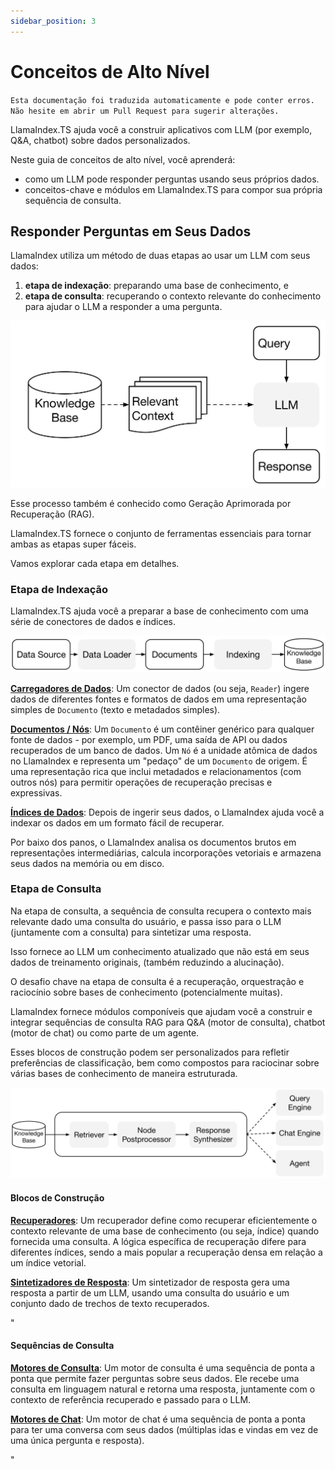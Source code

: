 ```yaml
---
sidebar_position: 3
---
```


# Conceitos de Alto Nível

`Esta documentação foi traduzida automaticamente e pode conter erros. Não hesite em abrir um Pull Request para sugerir alterações.`

LlamaIndex.TS ajuda você a construir aplicativos com LLM (por exemplo, Q&A, chatbot) sobre dados personalizados.

Neste guia de conceitos de alto nível, você aprenderá:

- como um LLM pode responder perguntas usando seus próprios dados.
- conceitos-chave e módulos em LlamaIndex.TS para compor sua própria sequência de consulta.

## Responder Perguntas em Seus Dados

LlamaIndex utiliza um método de duas etapas ao usar um LLM com seus dados:

1. **etapa de indexação**: preparando uma base de conhecimento, e
2. **etapa de consulta**: recuperando o contexto relevante do conhecimento para ajudar o LLM a responder a uma pergunta.

![](./_static/concepts/rag.jpg)

Esse processo também é conhecido como Geração Aprimorada por Recuperação (RAG).

LlamaIndex.TS fornece o conjunto de ferramentas essenciais para tornar ambas as etapas super fáceis.

Vamos explorar cada etapa em detalhes.

### Etapa de Indexação

LlamaIndex.TS ajuda você a preparar a base de conhecimento com uma série de conectores de dados e índices.

![](./_static/concepts/indexing.jpg)

[**Carregadores de Dados**](./modules/high_level/data_loader.md):
Um conector de dados (ou seja, `Reader`) ingere dados de diferentes fontes e formatos de dados em uma representação simples de `Documento` (texto e metadados simples).

[**Documentos / Nós**](./modules/high_level/documents_and_nodes.md): Um `Documento` é um contêiner genérico para qualquer fonte de dados - por exemplo, um PDF, uma saída de API ou dados recuperados de um banco de dados. Um `Nó` é a unidade atômica de dados no LlamaIndex e representa um "pedaço" de um `Documento` de origem. É uma representação rica que inclui metadados e relacionamentos (com outros nós) para permitir operações de recuperação precisas e expressivas.

[**Índices de Dados**](./modules/high_level/data_index.md):
Depois de ingerir seus dados, o LlamaIndex ajuda você a indexar os dados em um formato fácil de recuperar.

Por baixo dos panos, o LlamaIndex analisa os documentos brutos em representações intermediárias, calcula incorporações vetoriais e armazena seus dados na memória ou em disco.

### Etapa de Consulta

Na etapa de consulta, a sequência de consulta recupera o contexto mais relevante dado uma consulta do usuário,
e passa isso para o LLM (juntamente com a consulta) para sintetizar uma resposta.

Isso fornece ao LLM um conhecimento atualizado que não está em seus dados de treinamento originais,
(também reduzindo a alucinação).

O desafio chave na etapa de consulta é a recuperação, orquestração e raciocínio sobre bases de conhecimento (potencialmente muitas).

LlamaIndex fornece módulos componíveis que ajudam você a construir e integrar sequências de consulta RAG para Q&A (motor de consulta), chatbot (motor de chat) ou como parte de um agente.

Esses blocos de construção podem ser personalizados para refletir preferências de classificação, bem como compostos para raciocinar sobre várias bases de conhecimento de maneira estruturada.

![](./_static/concepts/querying.jpg)

#### Blocos de Construção

[**Recuperadores**](./modules/low_level/retriever.md):
Um recuperador define como recuperar eficientemente o contexto relevante de uma base de conhecimento (ou seja, índice) quando fornecida uma consulta.
A lógica específica de recuperação difere para diferentes índices, sendo a mais popular a recuperação densa em relação a um índice vetorial.

[**Sintetizadores de Resposta**](./modules/low_level/response_synthesizer.md):
Um sintetizador de resposta gera uma resposta a partir de um LLM, usando uma consulta do usuário e um conjunto dado de trechos de texto recuperados.

"

#### Sequências de Consulta

[**Motores de Consulta**](./modules/high_level/query_engine.md):
Um motor de consulta é uma sequência de ponta a ponta que permite fazer perguntas sobre seus dados.
Ele recebe uma consulta em linguagem natural e retorna uma resposta, juntamente com o contexto de referência recuperado e passado para o LLM.

[**Motores de Chat**](./modules/high_level/chat_engine.md):
Um motor de chat é uma sequência de ponta a ponta para ter uma conversa com seus dados
(múltiplas idas e vindas em vez de uma única pergunta e resposta).

"
